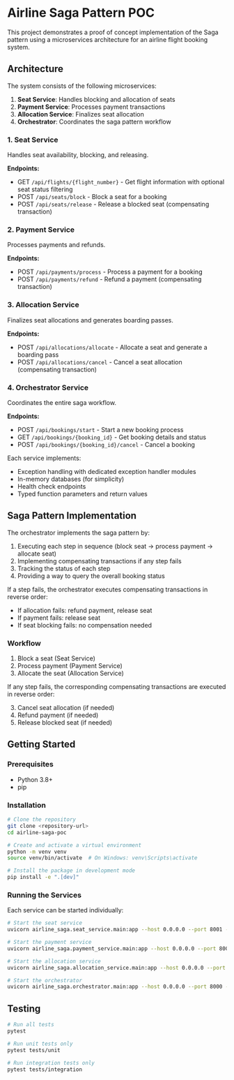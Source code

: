 # Airline Saga Pattern POC

This project demonstrates a proof of concept implementation of the Saga pattern using a microservices architecture for an airline flight booking system.

## Architecture

The system consists of the following microservices:

1. **Seat Service**: Handles blocking and allocation of seats
2. **Payment Service**: Processes payment transactions
3. **Allocation Service**: Finalizes seat allocation
4. **Orchestrator**: Coordinates the saga pattern workflow


### 1. Seat Service
Handles seat availability, blocking, and releasing.

**Endpoints:**
- GET `/api/flights/{flight_number}` - Get flight information with optional seat status filtering
- POST `/api/seats/block` - Block a seat for a booking
- POST `/api/seats/release` - Release a blocked seat (compensating transaction)

### 2. Payment Service
Processes payments and refunds.

**Endpoints:**
- POST `/api/payments/process` - Process a payment for a booking
- POST `/api/payments/refund` - Refund a payment (compensating transaction)

### 3. Allocation Service
Finalizes seat allocations and generates boarding passes.

**Endpoints:**
- POST `/api/allocations/allocate` - Allocate a seat and generate a boarding pass
- POST `/api/allocations/cancel` - Cancel a seat allocation (compensating transaction)

### 4. Orchestrator Service
Coordinates the entire saga workflow.

**Endpoints:**
- POST `/api/bookings/start` - Start a new booking process
- GET `/api/bookings/{booking_id}` - Get booking details and status
- POST `/api/bookings/{booking_id}/cancel` - Cancel a booking

Each service implements:
- Exception handling with dedicated exception handler modules
- In-memory databases (for simplicity)
- Health check endpoints
- Typed function parameters and return values

## Saga Pattern Implementation

The orchestrator implements the saga pattern by:
1. Executing each step in sequence (block seat → process payment → allocate seat)
2. Implementing compensating transactions if any step fails
3. Tracking the status of each step
4. Providing a way to query the overall booking status

If a step fails, the orchestrator executes compensating transactions in reverse order:
- If allocation fails: refund payment, release seat
- If payment fails: release seat
- If seat blocking fails: no compensation needed


### Workflow

1. Block a seat (Seat Service)
2. Process payment (Payment Service)
3. Allocate the seat (Allocation Service)

If any step fails, the corresponding compensating transactions are executed in reverse order:

3. Cancel seat allocation (if needed)
2. Refund payment (if needed)
1. Release blocked seat (if needed)

## Getting Started

### Prerequisites

- Python 3.8+
- pip

### Installation

```bash
# Clone the repository
git clone <repository-url>
cd airline-saga-poc

# Create and activate a virtual environment
python -m venv venv
source venv/bin/activate  # On Windows: venv\Scripts\activate

# Install the package in development mode
pip install -e ".[dev]"
```

### Running the Services

Each service can be started individually:

```bash
# Start the seat service
uvicorn airline_saga.seat_service.main:app --host 0.0.0.0 --port 8001 --reload

# Start the payment service
uvicorn airline_saga.payment_service.main:app --host 0.0.0.0 --port 8002 --reload

# Start the allocation service
uvicorn airline_saga.allocation_service.main:app --host 0.0.0.0 --port 8003 --reload

# Start the orchestrator
uvicorn airline_saga.orchestrator.main:app --host 0.0.0.0 --port 8000 --reload
```

## Testing

```bash
# Run all tests
pytest

# Run unit tests only
pytest tests/unit

# Run integration tests only
pytest tests/integration
```

